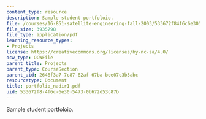 ```yaml
---
content_type: resource
description: Sample student portfoloio.
file: /courses/16-851-satellite-engineering-fall-2003/533672f84f6c6e3054730b672d53c87b_portfolio_nadir1.pdf
file_size: 3935798
file_type: application/pdf
learning_resource_types:
- Projects
license: https://creativecommons.org/licenses/by-nc-sa/4.0/
ocw_type: OCWFile
parent_title: Projects
parent_type: CourseSection
parent_uid: 2648f3a7-7c87-82af-67ba-bee07c3b3abc
resourcetype: Document
title: portfolio_nadir1.pdf
uid: 533672f8-4f6c-6e30-5473-0b672d53c87b
---
```

Sample student portfoloio.